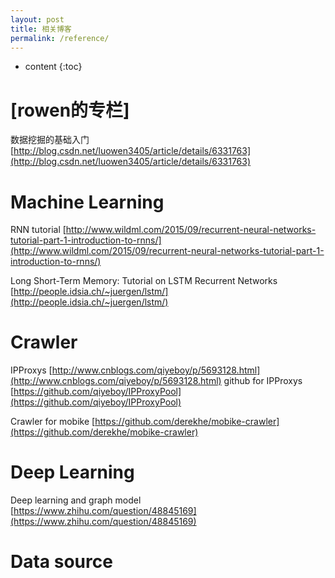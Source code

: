 ```yaml
---
layout: post
title: 相关博客
permalink: /reference/
---
```


* content
{:toc}

[rowen的专栏]
=====================
数据挖掘的基础入门
[http://blog.csdn.net/luowen3405/article/details/6331763](http://blog.csdn.net/luowen3405/article/details/6331763)


Machine Learning
======================
RNN tutorial [http://www.wildml.com/2015/09/recurrent-neural-networks-tutorial-part-1-introduction-to-rnns/](http://www.wildml.com/2015/09/recurrent-neural-networks-tutorial-part-1-introduction-to-rnns/)

Long Short-Term Memory: Tutorial on LSTM Recurrent Networks [http://people.idsia.ch/~juergen/lstm/](http://people.idsia.ch/~juergen/lstm/)

Crawler
======================
IPProxys [http://www.cnblogs.com/qiyeboy/p/5693128.html](http://www.cnblogs.com/qiyeboy/p/5693128.html)
github for IPProxys [https://github.com/qiyeboy/IPProxyPool](https://github.com/qiyeboy/IPProxyPool)

Crawler for mobike [https://github.com/derekhe/mobike-crawler](https://github.com/derekhe/mobike-crawler)

Deep Learning
======================
Deep learning and graph model [https://www.zhihu.com/question/48845169](https://www.zhihu.com/question/48845169)

Data source
======================
